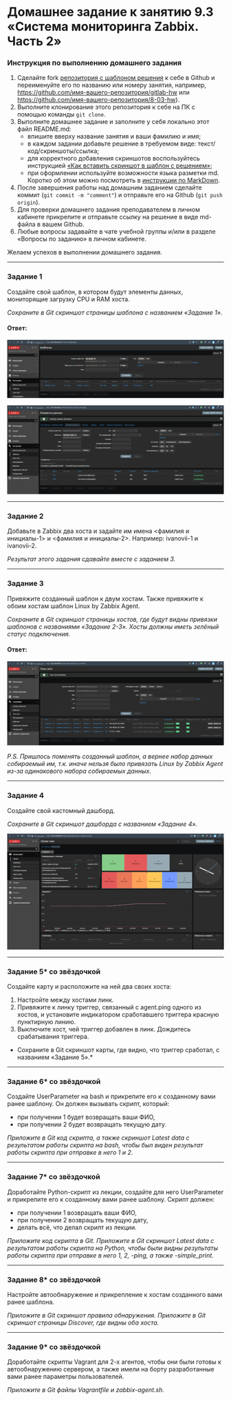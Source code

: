 # Домашнее задание к занятию 9.3 «Система мониторинга Zabbix. Часть 2»


### Инструкция по выполнению домашнего задания

1. Сделайте fork [репозитория c шаблоном решения](https://github.com/netology-code/sys-pattern-homework) к себе в Github и переименуйте его по названию или номеру занятия, например, https://github.com/имя-вашего-репозитория/gitlab-hw или https://github.com/имя-вашего-репозитория/8-03-hw).
2. Выполните клонирование этого репозитория к себе на ПК с помощью команды `git clone`.
3. Выполните домашнее задание и заполните у себя локально этот файл README.md:
   - впишите вверху название занятия и ваши фамилию и имя;
   - в каждом задании добавьте решение в требуемом виде: текст/код/скриншоты/ссылка;
   - для корректного добавления скриншотов воспользуйтесь инструкцией [«Как вставить скриншот в шаблон с решением»](https://github.com/netology-code/sys-pattern-homework/blob/main/screen-instruction.md);
   - при оформлении используйте возможности языка разметки md. Коротко об этом можно посмотреть в [инструкции по MarkDown](https://github.com/netology-code/sys-pattern-homework/blob/main/md-instruction.md).
4. После завершения работы над домашним заданием сделайте коммит (`git commit -m "comment"`) и отправьте его на Github (`git push origin`).
5. Для проверки домашнего задания преподавателем в личном кабинете прикрепите и отправьте ссылку на решение в виде md-файла в вашем Github.
6. Любые вопросы задавайте в чате учебной группы и/или в разделе «Вопросы по заданию» в личном кабинете.

Желаем успехов в выполнении домашнего задания.

 ---

### Задание 1

Создайте свой шаблон, в котором будут элементы данных, мониторящие загрузку CPU и RAM хоста.

*Сохраните в Git скриншот страницы шаблона с названием «Задание 1».*

#### Ответ:

![](src/resources/09.03/01.png)

![](src/resources/09.03/02.png)

 ---

### Задание 2

Добавьте в Zabbix два хоста и задайте им имена <фамилия и инициалы-1> и <фамилия и инициалы-2>. Например: ivanovii-1 и ivanovii-2.

*Результат этого задания сдавайте вместе с заданием 3.*

 ---

### Задание 3

Привяжите созданный шаблон к двум хостам. Также привяжите к обоим хостам шаблон Linux by Zabbix Agent.

*Сохраните в Git скриншот страницы хостов, где будут видны привязки шаблонов с названиями «Задание 2-3». Хосты должны иметь зелёный статус подключения.*

#### Ответ:

![](src/resources/09.03/03.png)

*P.S. Пришлось поменять созданный шаблон, а вернее набор данных собираемый им,
т.к. иначе нельзя было привязать Linux by Zabbix Agent из-за одинакового набора собираемых данных.*

 ---

### Задание 4

Создайте свой кастомный дашборд.

*Сохраните в Git скриншот дашборда с названием «Задание 4».*

![](src/resources/09.03/04.png)

 ---

### Задание 5* со звёздочкой

Создайте карту и расположите на ней два своих хоста:
1. Настройте между хостами линк.
2. Привяжите к линку триггер, связанный с agent.ping одного из хостов, и установите индикатором сработавшего триггера красную пунктирную линию.
3. Выключите хост, чей триггер добавлен в линк. Дождитесь срабатывания триггера.

* Сохраните в Git скриншот карты, где видно, что триггер сработал, с названием «Задание 5».* 

 ---

### Задание 6* со звёздочкой

Создайте UserParameter на bash и прикрепите его к созданному вами ранее шаблону. Он должен вызывать скрипт, который:
- при получении 1 будет возвращать ваши ФИО,
- при получении 2 будет возвращать текущую дату.

*Приложите в Git код скрипта, а также скриншот Latest data с результатом работы скрипта на bash, чтобы был виден результат работы скрипта при отправке в него 1 и 2.*
 
 ---

### Задание 7* со звёздочкой

Доработайте Python-скрипт из лекции, создайте для него UserParameter и прикрепите его к созданному вами ранее шаблону. 
Скрипт должен:
- при получении 1 возвращать ваши ФИО,
- при получении 2 возвращать текущую дату,
- делать всё, что делал скрипт из лекции.

*Приложите код скрипта в Git. Приложите в Git скриншот Latest data с результатом работы скрипта на Python, чтобы были видны результаты работы скрипта при отправке в него 1, 2, -ping, а также -simple_print.*
 
 ---

### Задание 8* со звёздочкой

Настройте автообнаружение и прикрепление к хостам созданного вами ранее шаблона.

*Приложите в Git скриншот правила обнаружения. Приложите в Git скриншот страницы Discover, где видны оба хоста.*

 ---

### Задание 9* со звёздочкой

Доработайте скрипты Vagrant для 2-х агентов, чтобы они были готовы к автообнаружению сервером, а также имели на борту разработанные вами ранее параметры пользователей.

*Приложите в Git файлы Vagrantfile и zabbix-agent.sh.*


